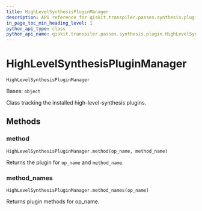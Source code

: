 ```yaml
---
title: HighLevelSynthesisPluginManager
description: API reference for qiskit.transpiler.passes.synthesis.plugin.HighLevelSynthesisPluginManager
in_page_toc_min_heading_level: 1
python_api_type: class
python_api_name: qiskit.transpiler.passes.synthesis.plugin.HighLevelSynthesisPluginManager
---
```


# HighLevelSynthesisPluginManager

<span id="qiskit.transpiler.passes.synthesis.plugin.HighLevelSynthesisPluginManager" />

`HighLevelSynthesisPluginManager`

Bases: `object`

Class tracking the installed high-level-synthesis plugins.

## Methods

<span id="qiskit-transpiler-passes-synthesis-plugin-highlevelsynthesispluginmanager-method" />

### method

<span id="qiskit.transpiler.passes.synthesis.plugin.HighLevelSynthesisPluginManager.method" />

`HighLevelSynthesisPluginManager.method(op_name, method_name)`

Returns the plugin for `op_name` and `method_name`.

<span id="qiskit-transpiler-passes-synthesis-plugin-highlevelsynthesispluginmanager-method-names" />

### method\_names

<span id="qiskit.transpiler.passes.synthesis.plugin.HighLevelSynthesisPluginManager.method_names" />

`HighLevelSynthesisPluginManager.method_names(op_name)`

Returns plugin methods for op\_name.

